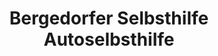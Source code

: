 ---
title: "Bergedorfer Selbsthilfe Autoselbsthilfe"
url: /hamburg/bergedorfer-selbsthilfe-autoselbsthilfe/
shop: Autowerkstatt
---